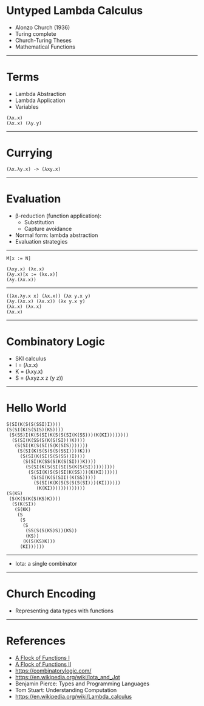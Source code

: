 # Untyped Lambda Calculus

- Alonzo Church (1936)
- Turing complete
- Church-Turing Theses
- Mathematical Functions

---

# Terms

- Lambda Abstraction
- Lambda Application
- Variables

```
(λx.x)
(λx.x) (λy.y)
```
---

# Currying

```
(λx.λy.x) -> (λxy.x)
```

---

# Evaluation

- β-reduction (function application):
    - Substitution
    - Capture avoidance
- Normal form: lambda abstraction
- Evaluation strategies

---

```
M[x := N]

(λxy.x) (λx.x)
(λy.x)[x := (λx.x)]
(λy.(λx.x))
```

---

```
((λx.λy.x x) (λx.x)) (λx y.x y)
(λy.(λx.x) (λx.x)) (λx y.x y)
(λx.x) (λx.x)
(λx.x)
```

---

# Combinatory Logic

- SKI calculus
- I = (λx.x)
- K = (λxy.x)
- S = (λxyz.x z (y z))

---

# Hello World

```
S(SI(K(S(S(SSI)I))))
(S(SI(K(S(SIS)(KS))))
 (S(SS)I(K(S(SI(K(S(S(SI(K(SS)))(K(KI))))))))
  (S(SI(K(SS(S(K(S(SI)))K))))
   (S(SI(K(S(SI(S(K(SIS)))))))
    (S(SI(K(S(S(S(S(SSI))))K)))
     (S(SI(K(SI(S(S(SS))I))))
      (S(SI(K(SS(S(K(S(SI)))K))))
       (S(SI(K(S(SI(SI(S(K(S(SI)))))))))
        (S(SI(K(S(S(SI(K(SS)))(K(KI))))))
         (S(SI(K(S(SII)(K(SS)))))
          (S(SI(K(K(S(S(S(S(SI)))(KI))))))
           (K(KI)))))))))))))
(S(KS)
 (S(K(S(K(S(KS)K))))
  (S(K(SI))
   (S(KK)
    (S
     (S
      (S
       (SS(S(S(KS)S))(KS))
       (KS))
      (K(S(KS)K)))
     (KI))))))
```

---

- Iota: a single combinator

---

# Church Encoding

- Representing data types with functions

---

# References

- [A Flock of Functions I](https://youtu.be/6BnVo7EHO_8?si=wmogqZIP5j0dw_tp)
- [A Flock of Functions II](https://youtu.be/pAnLQ9jwN-E?si=CohrrQG5PIAPTi1g)
- https://combinatorylogic.com/
- https://en.wikipedia.org/wiki/Iota_and_Jot
- Benjamin Pierce: Types and Programming Languages
- Tom Stuart: Understanding Computation
- https://en.wikipedia.org/wiki/Lambda_calculus
